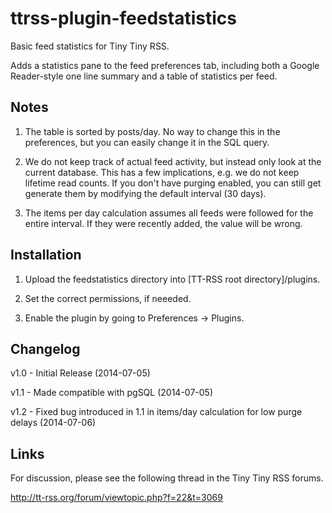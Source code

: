 ttrss-plugin-feedstatistics
===========================

Basic feed statistics for Tiny Tiny RSS. 

Adds a statistics pane to the feed preferences tab, including both a Google Reader-style one line summary and a table of statistics per feed.

Notes
-----

1) The table is sorted by posts/day. No way to change this in the preferences, but you can easily change it in the SQL query.

2) We do not keep track of actual feed activity, but instead only look at the current database. This has a few implications, e.g. we do not keep lifetime read counts. 
If you don't have purging enabled, you can still get generate them by modifying the default interval (30 days). 

3) The items per day calculation assumes all feeds were followed for the entire interval. If they were recently added, the value will be wrong.

Installation
------------

1) Upload the feedstatistics directory into [TT-RSS root directory]/plugins.

2) Set the correct permissions, if neeeded.

3) Enable the plugin by going to Preferences -> Plugins.

Changelog
---------

v1.0 - Initial Release (2014-07-05)

v1.1 - Made compatible with pgSQL (2014-07-05)

v1.2 - Fixed bug introduced in 1.1 in items/day calculation for low purge delays (2014-07-06)

Links
-----

For discussion, please see the following thread in the Tiny Tiny RSS forums.

http://tt-rss.org/forum/viewtopic.php?f=22&t=3069